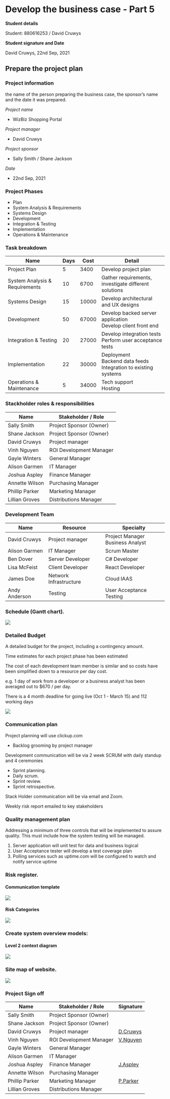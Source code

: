 # Develop the business case - Part 5

**Student details**

Student:  880616253 / David Cruwys

**Student signature and Date**

David Cruwys, 22nd Sep, 2021

## Prepare the project plan

### Project information

 the name of the person preparing the business case, the sponsor’s name and the date it was prepared.

*Project name*
  - WizBiz Shopping Portal

*Project manager*
  - David Cruwys

*Project sponsor*
  - Sally Smith / Shane Jackson

*Date*
  - 22nd Sep, 2021

### Project Phases

- Plan
- System Analysis & Requirements
- Systems Design
- Development
- Integration & Testing
- Implementation
- Operations & Maintenance

### Task breakdown

Name                            | Days        | Cost   | Detail |
--------------------------------|-------------|--------|--------|
Project Plan                    | 5           |   3400 | Develop project plan |
System Analysis & Requirements  | 10          |   6700 | Gather requirements, investigate different solutions  |
Systems Design                  | 15          |  10000 | Develop architectural and UX designs       |
Development                     | 50          |  67000 | Develop backed server application<br/>Develop client front end          |
Integration & Testing           | 20          |  27000 | Develop integration tests<br/>Perform user acceptance tests                  |
Implementation                  | 22          |  30000 | Deployment<br/>Backend data feeds<br/>Integration to existing systems       |
Operations & Maintenance        | 5           |  34000 | Tech support<br/>Hosting        |



### Stackholder roles & responsibilities

Name            | Stakeholder / Role        
----------------|---------------------------
Sally Smith     | Project Sponsor  (Owner)  
Shane Jackson   | Project Sponsor  (Owner)  
David Cruwys    | Project manager           
Vinh Nguyen     | ROI Development Manager   
Gayle Winters   | General Manager           
Alison Garmen   | IT Manager                
Joshua Aspley   | Finance Manager           
Annette Wilson  | Purchasing Manager        
Phillip Parker  | Marketing Manager         
Lillian Groves  | Distributions Manager     


### Development Team

Name            | Resource                  | Specialty |
----------------|---------------------------|-|
David Cruwys    | Project manager           | Project Manager<br/>Business Analyst|
Alison Garmen   | IT Manager                | Scrum Master |
Ben Dover       | Server Developer          | C# Developer |
Lisa McFeist    | Client Developer          | React Developer |
James Doe       | Network Infrastructure    | Cloud IAAS |
Andy Anderson   | Testing                   | User Acceptance Testing |


### Schedule (Gantt chart).

![](./images/ghant.png)

### Detailed Budget

A detailed budget for the project, including a contingency amount.

Time estimates for each project phase has been estimated

The cost of each development team member is similar and so costs have been simplified down to a resource per day cost.

e.g. 1 day of work from a developer or a business analyst has been averaged out to $670 / per day.

There is a 4 month deadline for going live (Oct 1 - March 15) and 112 working days

![](./images/estimates.png)

### Communication plan

Project planning will use clickup.com

- Backlog grooming by project manager

Development communication will be via 2 week SCRUM with daily standup and 4 ceremonies

- Sprint planning.
- Daily scrum.
- Sprint review.
- Sprint retrospective.

Stack Holder communication will be via email and Zoom.

Weekly risk report emailed to key stakeholders

### Quality management plan

Addressing a minimum of three controls that will be implemented to assure quality.
This must include how the system testing will be managed.

1. Server application will unit test for data and business logical
2. User Acceptance tester will develop a test coverage plan
3. Polling services such as uptime.com will be configured to watch and notify service uptime

### Risk register.

#### Communication template

![](./images/headchart-register.png)

#### Risk Categories

![](./images/headchart-categories.png)


### Create system overview models:

#### Level 2 context diagram

![](./images/context-diagram.png)

### Site map of website.

![](./images/site-map.png)

### Project Sign off

Name            | Stakeholder / Role        | Signature|
----------------|---------------------------|-|
Sally Smith     | Project Sponsor  (Owner)  |  |
Shane Jackson   | Project Sponsor  (Owner)  |  |
David Cruwys    | Project manager           | [D.Cruwys]() |
Vinh Nguyen     | ROI Development Manager   | [V.Nguyen]() |
Gayle Winters   | General Manager           |  |
Alison Garmen   | IT Manager                |  |
Joshua Aspley   | Finance Manager           | [J.Aspley]() |
Annette Wilson  | Purchasing Manager        |  |
Phillip Parker  | Marketing Manager         | [P.Parker]() |
Lillian Groves  | Distributions Manager     |  |


